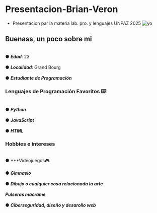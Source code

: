 # Presentacion-Brian-Veron
- Presentacion par la materia lab. pro. y lenguajes UNPAZ 2025
  ![yo](https://github.com/user-attachments/assets/9a4a9b52-864a-4a70-9e92-85dd3253de45)
## Buenass, un poco sobre mi
<br>● ***Edad***: 23 <br>
<br>● ***Localidad***: Grand Bourg<br>
<br>● ***Estudiante de Programación***<br>
### Lenguajes de Programación Favoritos ⌨️
<br>● ***Python***<br>
<br>● ***JavaScript***<br>
<br>● ***HTML***<br>
### Hobbies e intereses
<br>● ***Videojuegos🎮<br>
<br>● ***Gimnasio***<br>
<br>● ***Dibujo o cualquier cosa relacionada la arte*** <br>
<br> ***Pulseras macrame***<br>
<br>● ***Ciberseguridad, diseño y desarollo web***<br>
